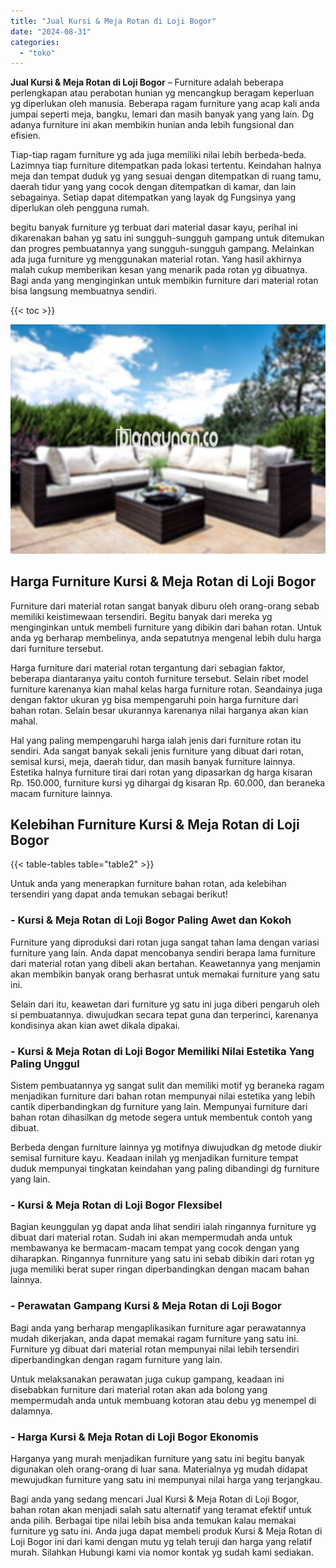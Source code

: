 ```yaml
---
title: "Jual Kursi & Meja Rotan di Loji Bogor"
date: "2024-08-31"
categories: 
  - "toko"
---
```


**Jual Kursi & Meja Rotan di Loji Bogor** – Furniture adalah beberapa perlengkapan atau perabotan hunian yg mencangkup beragam keperluan yg diperlukan oleh manusia. Beberapa ragam furniture yang acap kali anda jumpai seperti meja, bangku, lemari dan masih banyak yang yang lain. Dg adanya furniture ini akan membikin hunian anda lebih fungsional dan efisien.

Tiap-tiap ragam furniture yg ada juga memiliki nilai lebih berbeda-beda. Lazimnya tiap furniture ditempatkan pada lokasi tertentu. Keindahan halnya meja dan tempat duduk yg yang sesuai dengan ditempatkan di ruang tamu, daerah tidur yang yang cocok dengan ditempatkan di kamar, dan lain sebagainya. Setiap dapat ditempatkan yang layak dg Fungsinya yang diperlukan oleh pengguna rumah.

begitu banyak furniture yg terbuat dari material dasar kayu, perihal ini dikarenakan bahan yg satu ini sungguh-sungguh gampang untuk ditemukan dan progres pembuatannya yang sungguh-sungguh gampang. Melainkan ada juga furniture yg menggunakan material rotan. Yang hasil akhirnya malah cukup memberikan kesan yang menarik pada rotan yg dibuatnya. Bagi anda yang menginginkan untuk membikin furniture dari material rotan bisa langsung membuatnya sendiri.

{{< toc >}}

![Jual Kursi & Meja Rotan di Loji Bogor](/images/kursi-meja-rotan-murah48.png)

## Harga Furniture Kursi & Meja Rotan di Loji Bogor

Furniture dari material rotan sangat banyak diburu oleh orang-orang sebab memiliki keistimewaan tersendiri. Begitu banyak dari mereka yg menginginkan untuk membeli furniture yang dibikin dari bahan rotan. Untuk anda yg berharap membelinya, anda sepatutnya mengenal lebih dulu harga dari furniture tersebut.

Harga furniture dari material rotan tergantung dari sebagian faktor, beberapa diantaranya yaitu contoh furniture tersebut. Selain ribet model furniture karenanya kian mahal kelas harga furniture rotan. Seandainya juga dengan faktor ukuran yg bisa mempengaruhi poin harga furniture dari bahan rotan. Selain besar ukurannya karenanya nilai harganya akan kian mahal.

Hal yang paling mempengaruhi harga ialah jenis dari furniture rotan itu sendiri. Ada sangat banyak sekali jenis furniture yang dibuat dari rotan, semisal kursi, meja, daerah tidur, dan masih banyak furniture lainnya. Estetika halnya furniture tirai dari rotan yang dipasarkan dg harga kisaran Rp. 150.000, furniture kursi yg dihargai dg kisaran Rp. 60.000, dan beraneka macam furniture lainnya.

## Kelebihan Furniture Kursi & Meja Rotan di Loji Bogor

{{< table-tables table="table2" >}}

Untuk anda yang menerapkan furniture bahan rotan, ada kelebihan tersendiri yang dapat anda temukan sebagai berikut!

### \- Kursi & Meja Rotan di Loji Bogor Paling Awet dan Kokoh

Furniture yang diproduksi dari rotan juga sangat tahan lama dengan variasi furniture yang lain. Anda dapat mencobanya sendiri berapa lama furniture dari material rotan yang dibeli akan bertahan. Keawetannya yang menjamin akan membikin banyak orang berhasrat untuk memakai furniture yang satu ini.

Selain dari itu, keawetan dari furniture yg satu ini juga diberi pengaruh oleh si pembuatannya. diwujudkan secara tepat guna dan terperinci, karenanya kondisinya akan kian awet dikala dipakai.

### \- Kursi & Meja Rotan di Loji Bogor Memiliki Nilai Estetika Yang Paling Unggul

Sistem pembuatannya yg sangat sulit dan memiliki motif yg beraneka ragam menjadikan furniture dari bahan rotan mempunyai nilai estetika yang lebih cantik diperbandingkan dg furniture yang lain. Mempunyai furniture dari bahan rotan dihasilkan dg metode segera untuk membentuk contoh yang dibuat.

Berbeda dengan furniture lainnya yg motifnya diwujudkan dg metode diukir semisal furniture kayu. Keadaan inilah yg menjadikan furniture tempat duduk mempunyai tingkatan keindahan yang paling dibandingi dg furniture yang lain.

### \- Kursi & Meja Rotan di Loji Bogor Flexsibel

Bagian keunggulan yg dapat anda lihat sendiri ialah ringannya furniture yg dibuat dari material rotan. Sudah ini akan mempermudah anda untuk membawanya ke bermacam-macam tempat yang cocok dengan yang diharapkan. Ringannya funrniture yang satu ini sebab dibikin dari rotan yg juga memiliki berat super ringan diperbandingkan dengan macam bahan lainnya.

### \- Perawatan Gampang Kursi & Meja Rotan di Loji Bogor

Bagi anda yang berharap mengaplikasikan furniture agar perawatannya mudah dikerjakan, anda dapat memakai ragam furniture yang satu ini. Furniture yg dibuat dari material rotan mempunyai nilai lebih tersendiri diperbandingkan dengan ragam furniture yang lain.

Untuk melaksanakan perawatan juga cukup gampang, keadaan ini disebabkan furniture dari material rotan akan ada bolong yang mempermudah anda untuk membuang kotoran atau debu yg menempel di dalamnya.

### \- Harga Kursi & Meja Rotan di Loji Bogor Ekonomis

Harganya yang murah menjadikan furniture yang satu ini begitu banyak digunakan oleh orang-orang di luar sana. Materialnya yg mudah didapat mewujudkan furniture yang satu ini mempunyai nilai harga yang terjangkau.

Bagi anda yang sedang mencari Jual Kursi & Meja Rotan di Loji Bogor, bahan rotan akan menjadi salah satu alternatif yang teramat efektif untuk anda pilih. Berbagai tipe nilai lebih bisa anda temukan kalau memakai furniture yg satu ini. Anda juga dapat membeli produk Kursi & Meja Rotan di Loji Bogor ini dari kami dengan mutu yg telah teruji dan harga yang relatif murah. Silahkan Hubungi kami via nomor kontak yg sudah kami sediakan.
